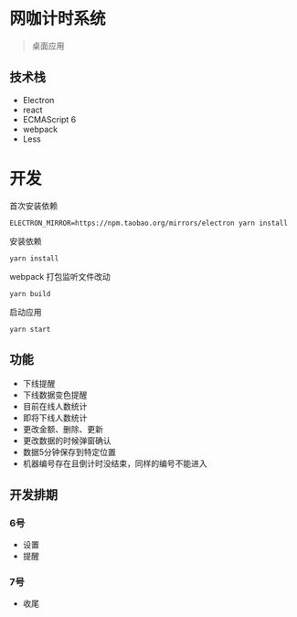 # 网咖计时系统

> 桌面应用

## 技术栈

* Electron
* react
* ECMAScript 6
* webpack
* Less

# 开发

首次安装依赖
```
ELECTRON_MIRROR=https://npm.taobao.org/mirrors/electron yarn install
```

安装依赖
```
yarn install
```

webpack 打包监听文件改动
```
yarn build
```

启动应用
```
yarn start
```

## 功能

- 下线提醒
- 下线数据变色提醒
- 目前在线人数统计
- 即将下线人数统计
- 更改金额、删除、更新
- 更改数据的时候弹窗确认
- 数据5分钟保存到特定位置
- 机器编号存在且倒计时没结束，同样的编号不能进入


## 开发排期

### 6号
- 设置
- 提醒

### 7号
- 收尾

